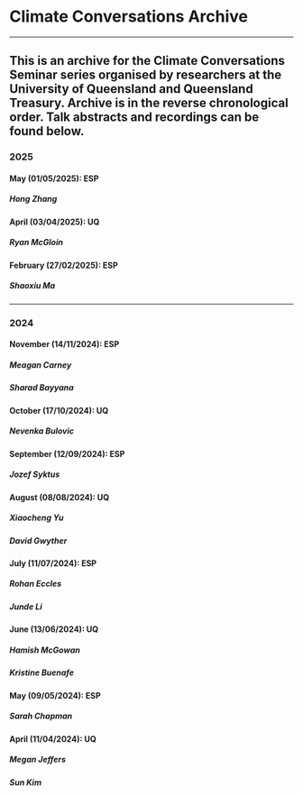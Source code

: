 # Climate Conversations Archive
---
This is an archive for the Climate Conversations Seminar series organised by researchers at the University of Queensland and Queensland Treasury. Archive is in the reverse chronological order. Talk abstracts and recordings can be found below.
---
### 2025
#### May (01/05/2025): ESP
##### Hong Zhang

#### April (03/04/2025): UQ
##### Ryan McGloin

#### February (27/02/2025): ESP
##### Shaoxiu Ma

---
### 2024
#### November (14/11/2024): ESP
##### Meagan Carney
##### Sharad Bayyana

#### October (17/10/2024): UQ
##### Nevenka Bulovic

#### September (12/09/2024): ESP
##### Jozef Syktus

#### August (08/08/2024): UQ
##### Xiaocheng Yu
##### David Gwyther

#### July (11/07/2024): ESP
##### Rohan Eccles
##### Junde Li

#### June (13/06/2024): UQ
##### Hamish McGowan
##### Kristine Buenafe

#### May (09/05/2024): ESP
##### Sarah Chapman

#### April (11/04/2024): UQ
##### Megan Jeffers
##### Sun Kim

